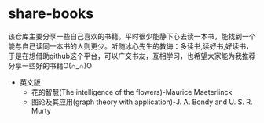 # share-books
该仓库主要分享一些自己喜欢的书籍。平时很少能静下心去读一本书，能找到一个能与自己读同一本书的人则更少。听随冰心先生的教诲：多读书,读好书,好读书，于是在想借助github这个平台，可以广交书友，互相学习，也希望大家能为我推荐分享一些好的书籍O(∩_∩)O
* 英文版
  * 花的智慧(The intelligence of the flowers)-Maurice Maeterlinck
  * 图论及其应用(graph theory with application)-J. A. Bondy and U. S. R. Murty
